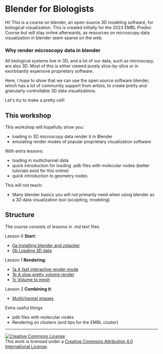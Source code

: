 # Blender for Biologists

Hi! This is a course on blender, an open-source 3D modeling software, for biological visualization. This is created initially for the 2023 EMBL Predoc Course but will stay online afterwards, as resources on microscopy data visualization in blender seem sparse on the web. 

### Why render microscopy data in blender

All biological systems live in 3D, and a lot of our data, such as microscopy, are also 3D. Most of this is either viewed purely slice-by-slice or in exorbitantly expensive proprietary software. 

Here, I hope to show that we can use the open source software blender, which has a lot of community support from artists, to create pretty and granularly controllable 3D data visualizations.

Let's try to make a pretty cell! 
<!---
TODO: add pretty cell render
-->

## This workshop

This workshop will hopefully show you:
- loading in 3D microscopy data render it in Blender
- emulating render modes of popular proprietary visualization software

With extra lessons:
- loading in multichannel data
- quick introduction for loading .pdb files with molecular nodes (better tutorials exist for this online)
- quick introduction to geometry nodes

This will not teach:
- Many blender basics you will not primarily need when using blender as a 3D data visualization tool (sculpting, modeling)

## Structure

The course consists of lessons in .md text files. 

Lesson 0 **Start**:
- [0a Installing blender and zstacker](./lessons/0a_Installing_blender_and_zstacker.md)
- [0b Loading 3D data](./lessons/0b_loading%203D%20data.md)

Lesson 1 **Rendering**: 
- [1a A fast interactive render mode](./lessons/1a_eevee_emission.md)
- [1b A slow pretty volume render](./lessons/1b_cycles_emission_plus_density.md)
- [1c Volume to mesh](./lessons/1c_volume_to_mesh.md)

Lesson 2 **Combining it**:
- [Multichannel images](./lessons/2_multichannel.md)

Extra useful things
- pdb files with molecular nodes
- Rendering on clusters (and tips for the EMBL cluster)

---

<a rel="license" href="http://creativecommons.org/licenses/by/4.0/"><img alt="Creative Commons License" style="border-width:0" src="https://i.creativecommons.org/l/by/4.0/88x31.png" /></a><br />This work is licensed under a <a rel="license" href="http://creativecommons.org/licenses/by/4.0/">Creative Commons Attribution 4.0 International License</a>.
